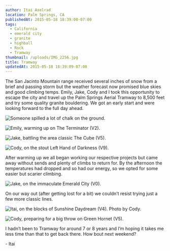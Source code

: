 ```yaml
---
author: Itai Axelrad
location: Palm Springs, CA
publishedAt: 2015-05-18 18:39:00-07:00
tags:
  - California
  - emerald city
  - granite
  - highball
  - Rock
  - Tramway
thumbnail: /uploads/IMG_2256.jpg
title: Tramway
updatedAt: 2015-05-18 18:39:09-07:00
---
```


The San Jacinto Mountain range received several inches of snow from a brief and passing storm but the weather forecast now promised blue skies and good climbing temps. Emily, Jake, Cody and I took this opportunity to escape the city and travel up the Palm Springs Aerial Tramway to 8,500 feet and try some quality granite bouldering. We got an early start and were looking forward to the full day ahead.

![Someone spilled a lot of chalk on the ground.](/uploads/IMG_2256.jpg)

![Emily, warming up on The Terminator (V2).](/uploads/IMG_2247.jpg)

![Jake, battling the area classic The Cube (V5).](/uploads/IMG_2257.jpg)

![Cody, on the stout Left Hand of Darkness (V9).](/uploads/IMG_2267.jpg)

After warming up we all began working our respective projects but came away without sends and plenty of climbs to return for. By the afternoon the temperatures had dropped and so had our energy, so we opted for some easier but scarier climbing.

![Jake, on the immaculate Emerald City (V0).](/uploads/IMG_2296.jpg)

On our way out (after getting lost for a bit) we couldn’t resist trying just a few more classic lines.

![Itai, on the blocks of Sunshine Daydream (V4). Photo by Cody.](/uploads/IMG_2347.jpg)

![Cody, preparing for a big throw on Green Hornet (V5).](/uploads/IMG_2361.jpg)

I hadn’t been to Tramway for around 7 or 8 years and I’m hoping it takes me less time than that to get back there. How bout next weekend?

\- Itai
